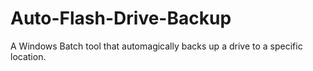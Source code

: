 # Auto-Flash-Drive-Backup
A Windows Batch tool that automagically backs up a drive to a specific location.
